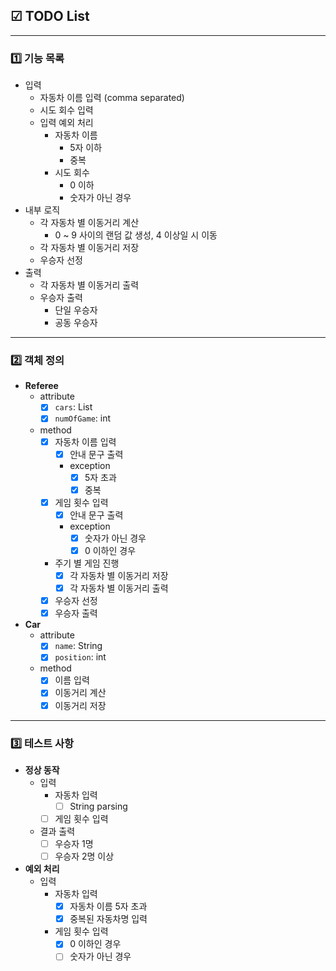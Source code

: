 ## ☑ TODO List

---

### 1️⃣ 기능 목록
- 입력
    - 자동차 이름 입력 (comma separated)
    - 시도 회수 입력
    - 입력 예외 처리
        - 자동차 이름
            - 5자 이하
            - 중복
        - 시도 회수
            - 0 이하
            - 숫자가 아닌 경우
- 내부 로직
    - 각 자동차 별 이동거리 계산
        - 0 ~ 9 사이의 랜덤 값 생성, 4 이상일 시 이동
    - 각 자동차 별 이동거리 저장
    - 우승자 선정
- 출력
    - 각 자동차 별 이동거리 출력
    - 우승자 출력
      - 단일 우승자
      - 공동 우승자
---
### 2️⃣ 객체 정의
- **Referee**
    - attribute
        - [x] `cars`: List<Car>
        - [x] `numOfGame`: int
    - method
        - [x] 자동차 이름 입력
            - [x] 안내 문구 출력
            - exception
                - [x] 5자 초과
                - [x] 중복
        - [x] 게임 횟수 입력
            - [x] 안내 문구 출력
            - exception
                - [x] 숫자가 아닌 경우
                - [x] 0 이하인 경우
        - 주기 별 게임 진행
            - [x] 각 자동차 별 이동거리 저장
            - [x] 각 자동차 별 이동거리 출력
        - [x] 우승자 선정
        - [x] 우승자 출력

- **Car**
    - attribute
        - [x] `name`: String
        - [x] `position`: int
    - method
        - [x] 이름 입력
        - [x] 이동거리 계산
        - [x] 이동거리 저장

---

### 3️⃣ 테스트 사항
- **정상 동작**
    - 입력
        - 자동차 입력
            - [ ] String parsing
        - [ ] 게임 횟수 입력
    - 결과 출력
        - [ ] 우승자 1명
        - [ ] 우승자 2명 이상

- **예외 처리**
    - 입력
        - 자동차 입력
            - [x] 자동차 이름 5자 초과
            - [x] 중복된 자동차명 입력
        - 게임 횟수 입력
            - [x] 0 이하인 경우
            - [ ] 숫자가 아닌 경우
